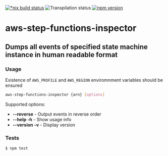 [![*nix build status][nix-build-image]][nix-build-url]
![Transpilation status][transpilation-image]
[![npm version][npm-image]][npm-url]

# aws-step-functions-inspector

## Dumps all events of specified state machine instance in human readable format

### Usage

Existence of `AWS_PROFILE` and `AWS_REGION` enviromnment variables should be ensured

```sh
aws-step-functions-inspector {arn} [options]
```

Supported options:

-   **--reverse** - Output events in reverse order
-   **--help -h** - Show usage info
-   **--version -v** - Display version

### Tests

    $ npm test

[nix-build-image]: https://semaphoreci.com/api/v1/medikoo-org/aws-step-functions-inspector/branches/master/shields_badge.svg
[nix-build-url]: https://semaphoreci.com/medikoo-org/aws-step-functions-inspector
[transpilation-image]: https://img.shields.io/badge/transpilation-free-brightgreen.svg
[npm-image]: https://img.shields.io/npm/v/aws-step-functions-inspector.svg
[npm-url]: https://www.npmjs.com/package/aws-step-functions-inspector
